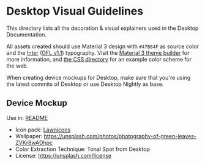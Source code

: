 # Desktop Visual Guidelines

This directory lists all the decoration & visual explainers used in the Desktop Documentation.

All assets created should use Material 3 design with `#47B84F` as source color and the [Inter](https://fonts.google.com/specimen/Inter) ([OFL v1.1](https://github.com/rsms/inter/?tab=OFL-1.1-1-ov-file#readme)) typography. Visit the [Material 3 theme builder](https://material-foundation.github.io/material-theme-builder/?primary=%2347B84F&bodyFont=Inter&displayFont=Inter&colorMatch=false) for more information, and [the CSS directory](css/) for an example color scheme for the web.

When creating device mockups for Desktop, make sure that you're using the latest commits of Desktop or use Desktop Nightly as base.

## Device Mockup

Use in: [README](/README.md)

* Icon pack: [Lawnicons](https://github.com/DesktopLauncher/lawnicons)
* Wallpaper: https://unsplash.com/photos/photography-of-green-leaves-ZVKr8wADhpc
* Color Extraction Technique: Tonal Spot from Desktop
* License: https://unsplash.com/license
